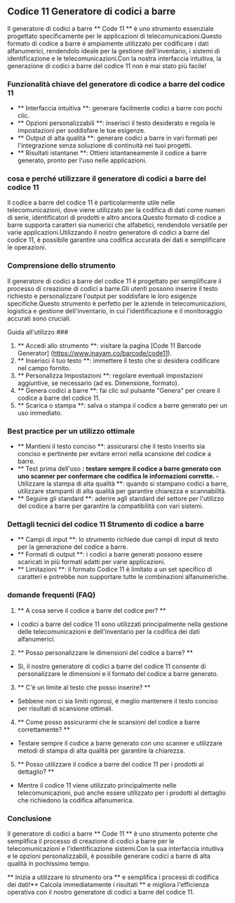 ## Codice 11 Generatore di codici a barre

Il generatore di codici a barre ** Code 11 ** è uno strumento essenziale progettato specificamente per le applicazioni di telecomunicazioni.Questo formato di codice a barre è ampiamente utilizzato per codificare i dati alfanumerici, rendendolo ideale per la gestione dell'inventario, i sistemi di identificazione e le telecomunicazioni.Con la nostra interfaccia intuitiva, la generazione di codici a barre del codice 11 non è mai stato più facile!

### Funzionalità chiave del generatore di codice a barre del codice 11

- ** Interfaccia intuitiva **: generare facilmente codici a barre con pochi clic.
- ** Opzioni personalizzabili **: inserisci il testo desiderato e regola le impostazioni per soddisfare le tue esigenze.
- ** Output di alta qualità **: generare codici a barre in vari formati per l'integrazione senza soluzione di continuità nei tuoi progetti.
- ** Risultati istantanei **: Ottieni istantaneamente il codice a barre generato, pronto per l'uso nelle applicazioni.

### cosa e perché utilizzare il generatore di codici a barre del codice 11

Il codice a barre del codice 11 è particolarmente utile nelle telecomunicazioni, dove viene utilizzato per la codifica di dati come numeri di serie, identificatori di prodotti e altro ancora.Questo formato di codice a barre supporta caratteri sia numerici che alfabetici, rendendolo versatile per varie applicazioni.Utilizzando il nostro generatore di codici a barre del codice 11, è possibile garantire una codifica accurata dei dati e semplificare le operazioni.

### Comprensione dello strumento

Il generatore di codici a barre del codice 11 è progettato per semplificare il processo di creazione di codici a barre.Gli utenti possono inserire il testo richiesto e personalizzare l'output per soddisfare le loro esigenze specifiche.Questo strumento è perfetto per le aziende in telecomunicazioni, logistica e gestione dell'inventario, in cui l'identificazione e il monitoraggio accurati sono cruciali.

Guida all'utilizzo ###

1. ** Accedi allo strumento **: visitare la pagina [Code 11 Barcode Generator] (https://www.inayam.co/barcode/code11).
2. ** Inserisci il tuo testo **: immettere il testo che si desidera codificare nel campo fornito.
3. ** Personalizza Impostazioni **: regolare eventuali impostazioni aggiuntive, se necessario (ad es. Dimensione, formato).
4. ** Genera codici a barre **: fai clic sul pulsante "Genera" per creare il codice a barre del codice 11.
5. ** Scarica o stampa **: salva o stampa il codice a barre generato per un uso immediato.

### Best practice per un utilizzo ottimale

- ** Mantieni il testo conciso **: assicurarsi che il testo inserito sia conciso e pertinente per evitare errori nella scansione del codice a barre.
- ** Test prima dell'uso **: testare sempre il codice a barre generato con uno scanner per confermare che codifica le informazioni corrette.
-** Utilizzare la stampa di alta qualità **: quando si stampano codici a barre, utilizzare stampanti di alta qualità per garantire chiarezza e scannabilità.
- ** Seguire gli standard **: aderire agli standard del settore per l'utilizzo del codice a barre per garantire la compatibilità con vari sistemi.

### Dettagli tecnici del codice 11 Strumento di codice a barre

- ** Campi di input **: lo strumento richiede due campi di input di testo per la generazione del codice a barre.
- ** Formati di output **: i codici a barre generati possono essere scaricati in più formati adatti per varie applicazioni.
- ** Limitazioni **: il formato Codice 11 è limitato a un set specifico di caratteri e potrebbe non supportare tutte le combinazioni alfanumeriche.

### domande frequenti (FAQ)

1. ** A cosa serve il codice a barre del codice per? **
- I codici a barre del codice 11 sono utilizzati principalmente nella gestione delle telecomunicazioni e dell'inventario per la codifica dei dati alfanumerici.

2. ** Posso personalizzare le dimensioni del codice a barre? **
- Sì, il nostro generatore di codici a barre del codice 11 consente di personalizzare le dimensioni e il formato del codice a barre generato.

3. ** C'è un limite al testo che posso inserire? **
- Sebbene non ci sia limiti rigorosi, è meglio mantenere il testo conciso per risultati di scansione ottimali.

4. ** Come posso assicurarmi che le scansioni del codice a barre correttamente? **
- Testare sempre il codice a barre generato con uno scanner e utilizzare metodi di stampa di alta qualità per garantire la chiarezza.

5. ** Posso utilizzare il codice a barre del codice 11 per i prodotti al dettaglio? **
- Mentre il codice 11 viene utilizzato principalmente nelle telecomunicazioni, può anche essere utilizzato per i prodotti al dettaglio che richiedono la codifica alfanumerica.

### Conclusione

Il generatore di codici a barre ** Code 11 ** è uno strumento potente che semplifica il processo di creazione di codici a barre per le telecomunicazioni e l'identificazione sistemi.Con la sua interfaccia intuitiva e le opzioni personalizzabili, è possibile generare codici a barre di alta qualità in pochissimo tempo.

** Inizia a utilizzare lo strumento ora ** e semplifica i processi di codifica dei dati!** Calcola immediatamente i risultati ** e migliora l'efficienza operativa con il nostro generatore di codici a barre del codice 11.
